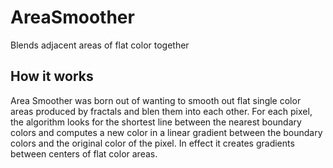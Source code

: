 # AreaSmoother
Blends adjacent areas of flat color together

## How it works
Area Smoother was born out of wanting to smooth out flat single color areas produced by fractals and blen them into each other.
For each pixel, the algorithm looks for the shortest line between the nearest boundary colors and computes a new color in a linear gradient between the boundary colors and the original color of the pixel.
In effect it creates gradients between centers of flat color areas.
